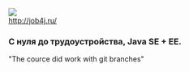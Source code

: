 <a href="http://job4j.ru"> <img src="https://job4j.ru/img/logomini.png"></a>  
<http://job4j.ru/>
### С нуля до трудоустройства, Java SE + EE.  
"The cource did work with git branches"